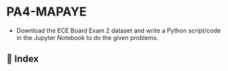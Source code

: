 # PA4-MAPAYE
- Download the ECE Board Exam 2 dataset and write a Python script/code in the Jupyter Notebook to do the given problems.

## :ledger: Index
